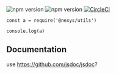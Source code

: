 ![npm version](https://badge.fury.io/js/%40nexys%2Futils.svg)
![npm version](https://img.shields.io/npm/v/@nexys/utils.svg)
[![CircleCI](https://circleci.com/gh/Nexysweb/utils.svg?style=svg)](https://circleci.com/gh/Nexysweb/utils)

```
const a = require('@nexys/utils')

console.log(a)
```

## Documentation

use https://github.com/jsdoc/jsdoc?
